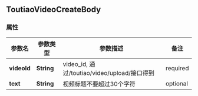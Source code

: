 <a name="ToutiaoVideoCreateBody"></a>
## ToutiaoVideoCreateBody
### 属性
参数名 | 参数类型 | 参数描述 | 备注
------------ | ------------- | ------------- | -------------
**videoId** | **String** | video_id, 通过/toutiao/video/upload/接口得到 |  required 
**text** | **String** | 视频标题不要超过30个字符 |  optional



